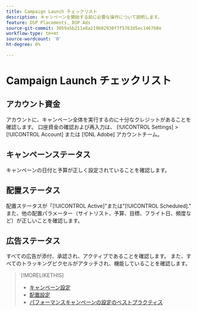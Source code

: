```yaml
---
title: Campaign Launch チェックリスト
description: キャンペーンを開始する前に必要な操作について説明します。
feature: DSP Placements, DSP Ads
source-git-commit: 3059a5b211a8a219b02930f7f5763d5ec1467b8e
workflow-type: tm+mt
source-wordcount: '0'
ht-degree: 0%

---
```


# Campaign Launch チェックリスト

## アカウント資金

アカウントに、キャンペーン全体を実行するのに十分なクレジットがあることを確認します。 口座資金の確認および再入力は、 [!UICONTROL Settings] > [!UICONTROL Account] または [!DNL Adobe] アカウントチーム。

## キャンペーンステータス

キャンペーンの日付と予算が正しく設定されていることを確認します。

## 配置ステータス

配置ステータスが「[!UICONTROL Active]&quot;または&quot;[!UICONTROL Scheduled].&quot; また、他の配置パラメーター（サイトリスト、予算、目標、フライト日、頻度など）が正しいことを確認します。

## 広告ステータス

すべての広告が添付、承認され、アクティブであることを確認します。 また、すべてのトラッキングピクセルがアタッチされ、機能していることを確認します。

>[!MORELIKETHIS]
>
>* [キャンペーン設定](/help/dsp/campaign-management/campaigns/campaign-settings.md)
>* [配置設定](/help/dsp/campaign-management/placements/placement-settings.md)
>* [パフォーマンスキャンペーンの設定のベストプラクティス](/help/dsp/optimization/campaign-best-practices-performance.md)

